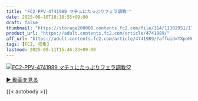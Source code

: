 ```yaml
---
title: "FC2-PPV-4741989 マチュにたっぷりフェラ調教♡"
date: 2025-08-10T18:18:55+09:00
draft: false
thumbnail: "https://storage200000.contents.fc2.com/file/114/11382951/1754810007.69.jpeg"
product_url: "https://adult.contents.fc2.com/article/4741989/"
aff_url: "https://adult.contents.fc2.com/article/4741989/?affuid=TXpnM01qYzFNalk9"
tags: [FC2, 収集]
lastmod: 2025-09-11T15:46:23+09:00
---
```

[![FC2-PPV-4741989 マチュにたっぷりフェラ調教♡](https://storage200000.contents.fc2.com/file/114/11382951/1754810007.69.jpeg)](https://adult.contents.fc2.com/article/4741989/?affuid=TXpnM01qYzFNalk9)

[▶︎ 動画を見る](https://adult.contents.fc2.com/article/4741989/?affuid=TXpnM01qYzFNalk9)


{{< autobody >}}
